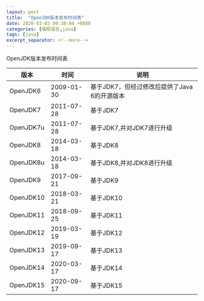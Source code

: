 ```yaml
---
layout: post
title:  "OpenJDK版本发布时间表"
date: 2020-03-02 09:38:04 +0800
categories: [编程语言,java]
tags: [java]
excerpt_separator: <!--more-->
---
```

OpenJDK版本发布时间表
<!--more-->

| 版本      | 时间       | 说明                                        |
|-----------|------------|-------------------------------------------|
| OpenJDK6  | 2009-01-30 | 基于JDK7，但经过修改后提供了Java 6的开源版本 |
| OpenJDK7  | 2011-07-28 | 基于JDK7                                    |
| OpenJDK7u | 2011-07-28 | 基于JDK7,并对JDK7进行升级                   |
| OpenJDK8  | 2014-03-18 | 基于JDK8                                    |
| OpenJDK8u | 2014-03-18 | 基于JDK8,并对JDK8进行升级                   |
| OpenJDK9  | 2017-09-21 | 基于JDK9                                    |
| OpenJDK10 | 2018-03-21 | 基于JDK10                                   |
| OpenJDK11 | 2018-09-25 | 基于JDK11                                   |
| OpenJDK12 | 2019-03-19 | 基于JDK12                                   |
| OpenJDK13 | 2019-09-17 | 基于JDK13                                   |
| OpenJDK14 | 2020-03-17 | 基于JDK14                                   |
| OpenJDK15 | 2020-09-17 | 基于JDK15                                   |